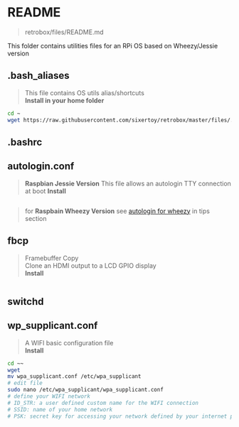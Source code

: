 # README

> retrobox/files/README.md

This folder contains utilities files for an RPi OS based on Wheezy/Jessie version

## .bash_aliases

> This file contains OS utils alias/shortcuts<br>
> **Install in your home folder**

```bash
cd ~
wget https://raw.githubusercontent.com/sixertoy/retrobox/master/files/.bash_aliases
```

## .bashrc

## autologin.conf

> **Raspbian Jessie Version**
> This file allows an autologin TTY connection at boot
> **Install**

```bash
```

> for **Raspbain Wheezy Version** see [autologin for wheezy]() in tips section

## fbcp

> Framebuffer Copy<br>
> Clone an HDMI output to a LCD GPIO display<br>
> **Install**

```bash
```

## switchd

## wp_supplicant.conf

> A WIFI basic configuration file<br>
> **Install**

```bash
cd ~~
wget 
mv wpa_supplicant.conf /etc/wpa_supplicant
# edit file
sudo nano /etc/wpa_supplicant/wpa_supplicant.conf
# define your WIFI network
# ID_STR: a user defined custom name for the WIFI connection
# SSID: name of your home network
# PSK: secret key for accessing your network defined by your internet provider
```

